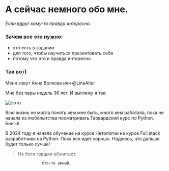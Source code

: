 # А сейчас немного обо мне.
  _Если вдруг кому-то правда интересно._

### Зачем все это нужно:  
+ это есть в задании
+ для того, чтобы научиться презентовать себя
+ потому что это и правда интересно

### Так вот)
Меня зовут Анна Волкова или @LinaAlter

Мне без пары недель 36 лет. И выгляжу я так:

![фото](https://disk.yandex.ru/d/D5OvwawNf5GDjw)                                    

 Всю жизнь не могла понять кем мне быть, много кем работала, пока не начала из любопытства посматривать Гарвардский курс по Python. Бинго!

В 2024 году я начала обучение на курсе Нетологии на курсе Full stack разработчика на Python. Пока все идет хорошо. Надеюсь, что дальше будет только лучше!

>Не боги горшки обжигают. 


                    Кто-то умный.